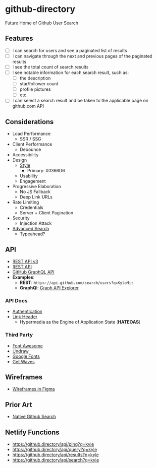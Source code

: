 # github-directory

Future Home of Github User Search


## Features

* [ ] I can search for users and see a paginated list of results
* [ ] I can navigate through the next and previous pages of the paginated results
* [ ] I see the total count of search results
* [ ] I see notable information for each search result, such as:
  * [ ] the description
  * [ ] star/follower count
  * [ ] profile pictures
  * [ ] etc.
* [ ] I can select a search result and be taken to the applicable page on github.com API

## Considerations

* Load Performance
  * SSR / SSG
* Client Performance
  * Debounce
* Accessibility
* Design
  * [Style](https://primer.style/css/)
    * Primary: #0366D6
  * Usability
  * Engagement
* Progressive Elaboration
  * No JS Fallback
  * Deep Link URLs
* Rate Limiting
  * Credentials
  * Server + Client Pagination
* Security
  * Injection Attack
* [Advanced Search](https://docs.github.com/en/github/searching-for-information-on-github/searching-users#search-only-users-or-organizations)
  * Typeahead?

## API

* [REST API v3](https://developer.github.com/v3/search/)
* [REST API](https://docs.github.com/en/rest/reference/search)
* [GitHub GraphQL API](https://docs.github.com/en/graphql)
* **Examples**:
  * **REST**: `https://api.github.com/search/users?q=KyleMit`
  * **GraphQl**: [Graph API Explorer](https://developer.github.com/v4/explorer/)

### API Docs

* [Authentication](https://docs.github.com/en/rest/overview/other-authentication-methods#via-oauth-and-personal-access-tokens)
* [Link Header](https://developer.github.com/v3/#link-header)
  * Hypermedia as the Engine of Application State (**HATEOAS**)

### Third Party

* [Font Awesome](https://fontawesome.com/)
* [Undraw](https://undraw.co/)
* [Google Fonts](https://fonts.google.com/)
* [Get Waves](https://getwaves.io/)

## Wireframes

* [Wireframes in Figma](https://www.figma.com/file/ROlxCsfRdOdYPJpQEs0aeB/Github-Directory)

## Prior Art

* [Native Github Search](https://github.com/search)

## Netlify Functions

* https://github.directory/api/ping?q=kyle
* https://github.directory/api/query?q=kyle
* https://github.directory/api/results?q=kyle
* https://github.directory/api/search?q=kyle

